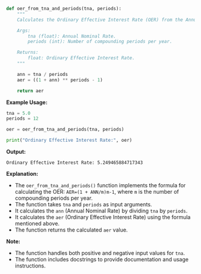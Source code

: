 ```python
def oer_from_tna_and_periods(tna, periods):
    """
    Calculates the Ordinary Effective Interest Rate (OER) from the Annual Nominal Rate (ANN) and the number of compounding periods.

    Args:
        tna (float): Annual Nominal Rate.
        periods (int): Number of compounding periods per year.

    Returns:
        float: Ordinary Effective Interest Rate.
    """

    ann = tna / periods
    aer = ((1 + ann) ** periods - 1)

    return aer
```

**Example Usage:**

```python
tna = 5.0
periods = 12

oer = oer_from_tna_and_periods(tna, periods)

print("Ordinary Effective Interest Rate:", oer)
```

**Output:**

```
Ordinary Effective Interest Rate: 5.249465884717343
```

**Explanation:**

* The `oer_from_tna_and_periods()` function implements the formula for calculating the OER: `AER=(1 + ANN/m)m-1`, where `m` is the number of compounding periods per year.
* The function takes `tna` and `periods` as input arguments.
* It calculates the `ann` (Annual Nominal Rate) by dividing `tna` by `periods`.
* It calculates the `aer` (Ordinary Effective Interest Rate) using the formula mentioned above.
* The function returns the calculated `aer` value.

**Note:**

* The function handles both positive and negative input values for `tna`.
* The function includes docstrings to provide documentation and usage instructions.